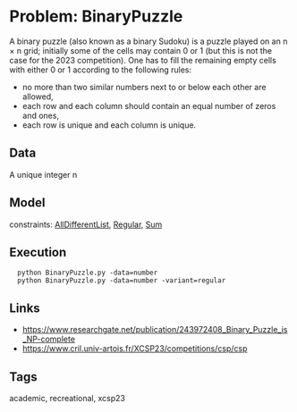# Problem: BinaryPuzzle

A binary puzzle (also known as a binary Sudoku) is a puzzle played on an n × n grid;
initially some of the cells may contain 0 or 1 (but this is not the case for the 2023 competition).
One has to fill the remaining empty cells with either 0 or 1 according to the following rules:
  -  no more than two similar numbers next to or below each other are allowed,
  -  each row and each column should contain an equal number of zeros and ones,
  - each row is unique and each column is unique.

## Data
  A unique integer n

## Model
  constraints: [AllDifferentList](https://pycsp.org/documentation/constraints/AllDifferentList), [Regular](https://pycsp.org/documentation/constraints/Regular), [Sum](https://pycsp.org/documentation/constraints/Sum)

## Execution
```
  python BinaryPuzzle.py -data=number
  python BinaryPuzzle.py -data=number -variant=regular
```

## Links
  - https://www.researchgate.net/publication/243972408_Binary_Puzzle_is_NP-complete
  - https://www.cril.univ-artois.fr/XCSP23/competitions/csp/csp

## Tags
  academic, recreational, xcsp23

